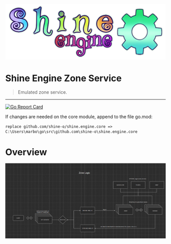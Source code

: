 ![](shine.png)

# Shine Engine Zone Service

> Emulated zone service.
---
[![Go Report Card](https://goreportcard.com/badge/github.com/shine-o/shine.engine.zone)](https://goreportcard.com/report/github.com/shine-o/shine.engine.zone)


If changes are needed on the core module, append to the file go.mod:
       
    replace github.com/shine-o/shine.engine.core => C:\Users\marbo\go\src\github.com\shine-o\shine.engine.core


# Overview
![](zone-logic.PNG)
